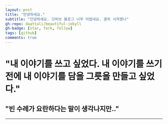 ```yaml
---
layout: post
title: "안녕하세요."
subtitle: "안녕하세요. 깃허브 블로그 너무 어렵네요. 괜히 시작했나"
gh-repo: daattali/beautiful-jekyll
gh-badge: [star, fork, follow]
tags: [github]
comments: true
---
```


# "내 이야기를 쓰고 싶었다. 내 이야기를 쓰기 전에 내 이야기를 담을 그릇을 만들고 싶었다."
## "빈 수레가 요란하다는 말이 생각나지만.."
***
